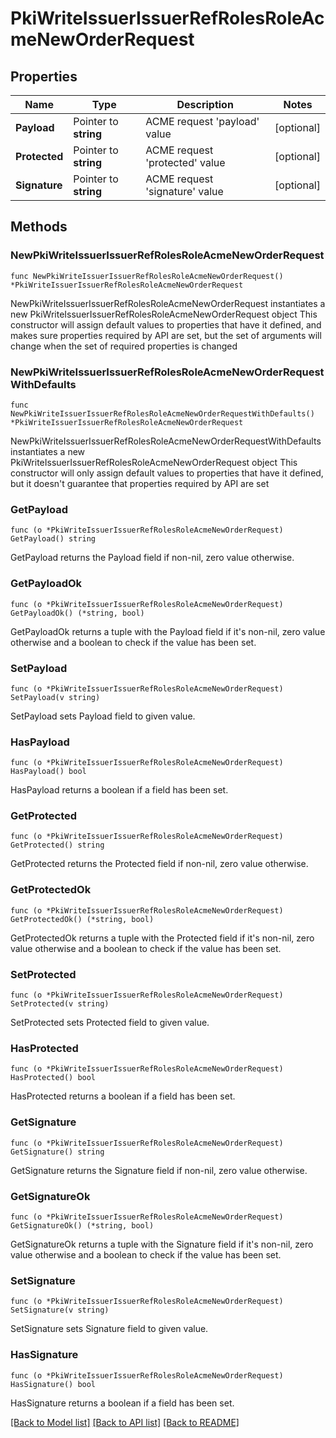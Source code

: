 # PkiWriteIssuerIssuerRefRolesRoleAcmeNewOrderRequest


## Properties

Name | Type | Description | Notes
------------ | ------------- | ------------- | -------------
**Payload** | Pointer to **string** | ACME request &#x27;payload&#x27; value | [optional] 
**Protected** | Pointer to **string** | ACME request &#x27;protected&#x27; value | [optional] 
**Signature** | Pointer to **string** | ACME request &#x27;signature&#x27; value | [optional] 



## Methods


### NewPkiWriteIssuerIssuerRefRolesRoleAcmeNewOrderRequest

`func NewPkiWriteIssuerIssuerRefRolesRoleAcmeNewOrderRequest() *PkiWriteIssuerIssuerRefRolesRoleAcmeNewOrderRequest`

NewPkiWriteIssuerIssuerRefRolesRoleAcmeNewOrderRequest instantiates a new PkiWriteIssuerIssuerRefRolesRoleAcmeNewOrderRequest object
This constructor will assign default values to properties that have it defined,
and makes sure properties required by API are set, but the set of arguments
will change when the set of required properties is changed

### NewPkiWriteIssuerIssuerRefRolesRoleAcmeNewOrderRequestWithDefaults

`func NewPkiWriteIssuerIssuerRefRolesRoleAcmeNewOrderRequestWithDefaults() *PkiWriteIssuerIssuerRefRolesRoleAcmeNewOrderRequest`

NewPkiWriteIssuerIssuerRefRolesRoleAcmeNewOrderRequestWithDefaults instantiates a new PkiWriteIssuerIssuerRefRolesRoleAcmeNewOrderRequest object
This constructor will only assign default values to properties that have it defined,
but it doesn't guarantee that properties required by API are set


### GetPayload

`func (o *PkiWriteIssuerIssuerRefRolesRoleAcmeNewOrderRequest) GetPayload() string`

GetPayload returns the Payload field if non-nil, zero value otherwise.

### GetPayloadOk

`func (o *PkiWriteIssuerIssuerRefRolesRoleAcmeNewOrderRequest) GetPayloadOk() (*string, bool)`

GetPayloadOk returns a tuple with the Payload field if it's non-nil, zero value otherwise
and a boolean to check if the value has been set.

### SetPayload

`func (o *PkiWriteIssuerIssuerRefRolesRoleAcmeNewOrderRequest) SetPayload(v string)`

SetPayload sets Payload field to given value.


### HasPayload

`func (o *PkiWriteIssuerIssuerRefRolesRoleAcmeNewOrderRequest) HasPayload() bool`

HasPayload returns a boolean if a field has been set.




### GetProtected

`func (o *PkiWriteIssuerIssuerRefRolesRoleAcmeNewOrderRequest) GetProtected() string`

GetProtected returns the Protected field if non-nil, zero value otherwise.

### GetProtectedOk

`func (o *PkiWriteIssuerIssuerRefRolesRoleAcmeNewOrderRequest) GetProtectedOk() (*string, bool)`

GetProtectedOk returns a tuple with the Protected field if it's non-nil, zero value otherwise
and a boolean to check if the value has been set.

### SetProtected

`func (o *PkiWriteIssuerIssuerRefRolesRoleAcmeNewOrderRequest) SetProtected(v string)`

SetProtected sets Protected field to given value.


### HasProtected

`func (o *PkiWriteIssuerIssuerRefRolesRoleAcmeNewOrderRequest) HasProtected() bool`

HasProtected returns a boolean if a field has been set.




### GetSignature

`func (o *PkiWriteIssuerIssuerRefRolesRoleAcmeNewOrderRequest) GetSignature() string`

GetSignature returns the Signature field if non-nil, zero value otherwise.

### GetSignatureOk

`func (o *PkiWriteIssuerIssuerRefRolesRoleAcmeNewOrderRequest) GetSignatureOk() (*string, bool)`

GetSignatureOk returns a tuple with the Signature field if it's non-nil, zero value otherwise
and a boolean to check if the value has been set.

### SetSignature

`func (o *PkiWriteIssuerIssuerRefRolesRoleAcmeNewOrderRequest) SetSignature(v string)`

SetSignature sets Signature field to given value.


### HasSignature

`func (o *PkiWriteIssuerIssuerRefRolesRoleAcmeNewOrderRequest) HasSignature() bool`

HasSignature returns a boolean if a field has been set.









[[Back to Model list]](../README.md#documentation-for-models) [[Back to API list]](../README.md#documentation-for-api-endpoints) [[Back to README]](../README.md)


